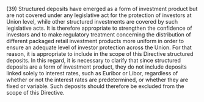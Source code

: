 (39) Structured deposits have emerged as a form of investment product but are not covered under any legislative act for the protection of investors at Union level, while other structured investments are covered by such legislative acts. It is therefore appropriate to strengthen the confidence of investors and to make regulatory treatment concerning the distribution of different packaged retail investment products more uniform in order to ensure an adequate level of investor protection across the Union. For that reason, it is appropriate to include in the scope of this Directive structured deposits. In this regard, it is necessary to clarify that since structured deposits are a form of investment product, they do not include deposits linked solely to interest rates, such as Euribor or Libor, regardless of whether or not the interest rates are predetermined, or whether they are fixed or variable. Such deposits should therefore be excluded from the scope of this Directive.